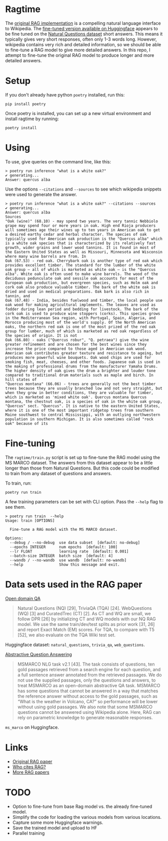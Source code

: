 Ragtime
=======
The [original RAG implementation](https://arxiv.org/pdf/2005.11401.pdf) is a
compelling natural language interface to Wikipedia.  The [fine-tuned version available on
Huggingface](https://huggingface.co/facebook/rag-token-nq) appears to be fine
tuned on the [Natural Questions dataset](https://huggingface.co/datasets/natural_questions)
short answers. This means it typically gives very short responses, often only
1-3 words long. However, wikipedia contains very rich and detailed information,
so we should be able to fine-tune a RAG model to give more detailed answers. In
this repo, I attempt to fine-tune the original RAG model to produce longer and
more detailed answers.

Setup
=====
If you don't already have python `poetry` installed, run this:

    pip install poetry

Once poetry is installed, you can set up a new virtual environment and install
ragtime by running:

    poetry install

Using
=====
To use, give queries on the command line, like this:

```console
> poetry run inference "what is a white oak?"
✔ generating...
Answer: quercus alba
```

Use the options `--citations` and `--sources` to see which wikipedia snippets were
used to generate the answer.

```console
> poetry run inference "what is a white oak?" --citations --sources
✔ generating...
Answer: quercus alba
Sources
"Oak (wine)" (68.10) - may spend two years. The very tannic Nebbiolo grape may spend four or more years in oak. High end Rioja producers will sometimes age their wines up to ten years in American oak to get a desired earthy cedar and herbal character. The species of oak typically used for American oak production is the "Quercus alba" which is a white oak species that is characterized by its relatively fast growth, wider grains and lower wood tannins. It is found in most of the Eastern United States as well as Missouri, Minnesota and Wisconsin where many wine barrels are from. In
Oak (67.53) - red oak. Cherrybark oak is another type of red oak which provides excellent timber. The standard for the lumber of the white oak group – all of which is marketed as white oak – is the "Quercus alba". White oak is often used to make wine barrels. The wood of the deciduous pedunculate oak and sessile oak accounts for most of the European oak production, but evergreen species, such as Holm oak and cork oak also produce valuable timber. The bark of the white oak is dried and used in medical preparations. Oak bark is also rich in tannin, and
Oak (67.48) - India, besides fuelwood and timber, the local people use oak wood for making agricultural implements. The leaves are used as fodder during lean period and bedding for livestock. The bark of the cork oak is used to produce wine stoppers (corks). This species grows in the Mediterranean Sea region, with Portugal, Spain, Algeria, and Morocco producing most of the world's supply. Of the North American oaks, the northern red oak is one of the most prized of the red oak group for lumber, much of which is marketed as red oak regardless of the species of origin. It is not
Oak (66.80) - oaks ("Quercus robur", "Q. petraea") give the wine greater refinement and are chosen for the best wines since they increase the price compared to those aged in American oak wood. American oak contributes greater texture and resistance to ageing, but produces more powerful wine bouquets. Oak wood chips are used for smoking fish, meat, cheeses, and other foods. Japanese oak is used in the making of professional drums from the manufacturer Yamaha Drums. The higher density of oak gives the drum a brighter and louder tone compared to traditional drum materials such as maple and birch. In hill states of
"Quercus montana" (66.06) - trees are generally not the best timber trees because they are usually branched low and not very straight, but when they grow in better conditions, they are valuable for timber, which is marketed as 'mixed white oak'. Quercus montana Quercus montana, the chestnut oak, is a species of oak in the white oak group, "Quercus" sect. "Quercus". It is native to the eastern United States, where it is one of the most important ridgetop trees from southern Maine southwest to central Mississippi, with an outlying northwestern population in southern Michigan. It is also sometimes called "rock oak" because of its
```


Fine-tuning
===========
The `ragtime/train.py` script is set up to fine-tune the RAG model using the MS MARCO
dataset. The answers from this dataset appear to be a little longer than those from
Natural Questions. But this code could be modified to train from any dataset of
questions and answers.

To train, run:

    poetry run train

A few training parameters can be set with CLI option. Pass the `--help` flag to see
them.

```console
> poetry run train  --help
Usage: train [OPTIONS]

  Fine-tune a RAG model with the MS MARCO dataset.

Options:
  --debug / --no-debug  use data subset  [default: no-debug]
  --epochs INTEGER      num epochs  [default: 100]
  --lr FLOAT            learning rate  [default: 0.001]
  --batch-size INTEGER  batch size  [default: 4]
  --wandb / --no-wandb  use wandb  [default: no-wandb]
  --help                Show this message and exit.
```



Data sets used in the RAG paper
===============================

<ins>Open domain QA</ins>

> Natural Questions (NQ) [29], TriviaQA (TQA) [24]. WebQuestions (WQ) [3] and CuratedTrec (CT) [2]. As
> CT and WQ are small, we follow DPR [26] by initializing CT and WQ models with our NQ RAG
> model. We use the same train/dev/test splits as prior work [31, 26] and report Exact Match (EM)
> scores. For TQA, to compare with T5 [52], we also evaluate on the TQA Wiki test set.

Huggingface dataset: `natural_questions`, `trivia_qa`, `web_questions`.

<ins>Abstractive Question Answering</ins>

> MSMARCO NLG task v2.1 [43]. The task consists of questions, ten gold passages
> retrieved from a search engine for each question, and a full sentence answer annotated from the
> retrieved passages. We do not use the supplied passages, only the questions and answers, to treat
> MSMARCO as an open-domain abstractive QA task. MSMARCO has some questions that cannot be
> answered in a way that matches the reference answer without access to the gold passages, such as
> “What is the weather in Volcano, CA?” so performance will be lower without using gold passages.
> We also note that some MSMARCO questions cannot be answered using Wikipedia alone. Here,
> RAG can rely on parametric knowledge to generate reasonable responses.

`ms_marco` on Huggingface.

Links
=====
- [Original RAG paper](https://arxiv.org/pdf/2005.11401.pdf)
- [Who cites RAG?](https://www.semanticscholar.org/paper/Retrieval-Augmented-Generation-for-NLP-Tasks-Lewis-Perez/58ed1fbaabe027345f7bb3a6312d41c5aac63e22#citing-papers)
- [More RAG papers](https://paperswithcode.com/method/rag)

TODO
====
- Option to fine-tune from base Rag model vs. the already fine-tuned model.
- Simplify the code for loading the various models from various locations.
- Capture some more Huggingface warnings.
- Save the trained model and upload to HF
- Parallel training

